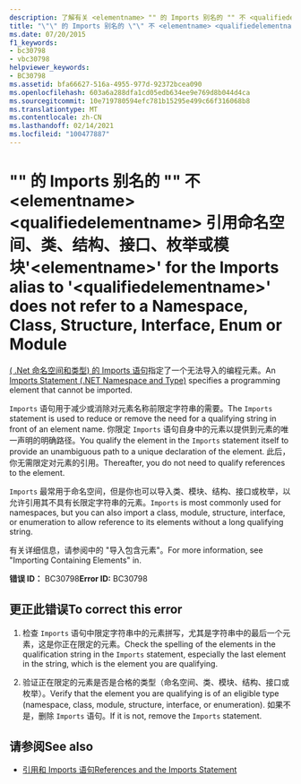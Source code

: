 ```yaml
---
description: 了解有关 <elementname> "" 的 Imports 别名的 "" 不 <qualifiedelementname> 引用命名空间、类、结构、接口、枚举或模块的详细信息
title: "\"\" 的 Imports 别名的 \"\" 不 <elementname> <qualifiedelementname> 引用命名空间、类、结构、接口、枚举或模块"
ms.date: 07/20/2015
f1_keywords:
- bc30798
- vbc30798
helpviewer_keywords:
- BC30798
ms.assetid: bfa66627-516a-4955-977d-92372bcea090
ms.openlocfilehash: 603a6a288dfa1cd05edb634ee9e769d8b044d4ca
ms.sourcegitcommit: 10e719780594efc781b15295e499c66f316068b8
ms.translationtype: MT
ms.contentlocale: zh-CN
ms.lasthandoff: 02/14/2021
ms.locfileid: "100477887"
---
```

# <a name="elementname-for-the-imports-alias-to-qualifiedelementname-does-not-refer-to-a-namespace-class-structure-interface-enum-or-module"></a><span data-ttu-id="1c966-103">"" 的 Imports 别名的 "" 不 \<elementname> \<qualifiedelementname> 引用命名空间、类、结构、接口、枚举或模块</span><span class="sxs-lookup"><span data-stu-id="1c966-103">'\<elementname>' for the Imports alias to '\<qualifiedelementname>' does not refer to a Namespace, Class, Structure, Interface, Enum or Module</span></span>

<span data-ttu-id="1c966-104">[ ( .Net 命名空间和类型) 的 Imports 语句](../language-reference/statements/imports-statement-net-namespace-and-type.md)指定了一个无法导入的编程元素。</span><span class="sxs-lookup"><span data-stu-id="1c966-104">An [Imports Statement (.NET Namespace and Type)](../language-reference/statements/imports-statement-net-namespace-and-type.md) specifies a programming element that cannot be imported.</span></span>  
  
 <span data-ttu-id="1c966-105">`Imports` 语句用于减少或消除对元素名称前限定字符串的需要。</span><span class="sxs-lookup"><span data-stu-id="1c966-105">The `Imports` statement is used to reduce or remove the need for a qualifying string in front of an element name.</span></span> <span data-ttu-id="1c966-106">你限定 `Imports` 语句自身中的元素以提供到元素的唯一声明的明确路径。</span><span class="sxs-lookup"><span data-stu-id="1c966-106">You qualify the element in the `Imports` statement itself to provide an unambiguous path to a unique declaration of the element.</span></span> <span data-ttu-id="1c966-107">此后，你无需限定对元素的引用。</span><span class="sxs-lookup"><span data-stu-id="1c966-107">Thereafter, you do not need to qualify references to the element.</span></span>  
  
 <span data-ttu-id="1c966-108">`Imports` 最常用于命名空间，但是你也可以导入类、模块、结构、接口或枚举，以允许引用其不具有长限定字符串的元素。</span><span class="sxs-lookup"><span data-stu-id="1c966-108">`Imports` is most commonly used for namespaces, but you can also import a class, module, structure, interface, or enumeration to allow reference to its elements without a long qualifying string.</span></span>  
  
 <span data-ttu-id="1c966-109">有关详细信息，请参阅中的 "导入包含元素"。</span><span class="sxs-lookup"><span data-stu-id="1c966-109">For more information, see "Importing Containing Elements" in.</span></span>  
  
 <span data-ttu-id="1c966-110">**错误 ID：** BC30798</span><span class="sxs-lookup"><span data-stu-id="1c966-110">**Error ID:** BC30798</span></span>  
  
## <a name="to-correct-this-error"></a><span data-ttu-id="1c966-111">更正此错误</span><span class="sxs-lookup"><span data-stu-id="1c966-111">To correct this error</span></span>  
  
1. <span data-ttu-id="1c966-112">检查 `Imports` 语句中限定字符串中的元素拼写，尤其是字符串中的最后一个元素，这是你正在限定的元素。</span><span class="sxs-lookup"><span data-stu-id="1c966-112">Check the spelling of the elements in the qualification string in the `Imports` statement, especially the last element in the string, which is the element you are qualifying.</span></span>  
  
2. <span data-ttu-id="1c966-113">验证正在限定的元素是否是合格的类型（命名空间、类、模块、结构、接口或枚举）。</span><span class="sxs-lookup"><span data-stu-id="1c966-113">Verify that the element you are qualifying is of an eligible type (namespace, class, module, structure, interface, or enumeration).</span></span> <span data-ttu-id="1c966-114">如果不是，删除 `Imports` 语句。</span><span class="sxs-lookup"><span data-stu-id="1c966-114">If it is not, remove the `Imports` statement.</span></span>  
  
## <a name="see-also"></a><span data-ttu-id="1c966-115">请参阅</span><span class="sxs-lookup"><span data-stu-id="1c966-115">See also</span></span>

- [<span data-ttu-id="1c966-116">引用和 Imports 语句</span><span class="sxs-lookup"><span data-stu-id="1c966-116">References and the Imports Statement</span></span>](../programming-guide/program-structure/references-and-the-imports-statement.md)
